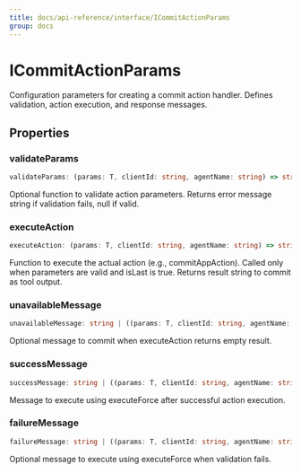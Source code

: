 ```yaml
---
title: docs/api-reference/interface/ICommitActionParams
group: docs
---
```


# ICommitActionParams

Configuration parameters for creating a commit action handler.
Defines validation, action execution, and response messages.

## Properties

### validateParams

```ts
validateParams: (params: T, clientId: string, agentName: string) => string | Promise<string>
```

Optional function to validate action parameters.
Returns error message string if validation fails, null if valid.

### executeAction

```ts
executeAction: (params: T, clientId: string, agentName: string) => string | Promise<string>
```

Function to execute the actual action (e.g., commitAppAction).
Called only when parameters are valid and isLast is true.
Returns result string to commit as tool output.

### unavailableMessage

```ts
unavailableMessage: string | ((params: T, clientId: string, agentName: string) => string | Promise<string>)
```

Optional message to commit when executeAction returns empty result.

### successMessage

```ts
successMessage: string | ((params: T, clientId: string, agentName: string) => string | Promise<string>)
```

Message to execute using executeForce after successful action execution.

### failureMessage

```ts
failureMessage: string | ((params: T, clientId: string, agentName: string) => string | Promise<string>)
```

Optional message to execute using executeForce when validation fails.
